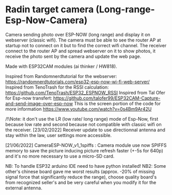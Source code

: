 # Radin target camera (Long-range-Esp-Now-Camera)

Camera sending photo over ESP-NOW (long range) and display it on webserver (classic wifi).
The camera must be able to see the router AP at startup not to connect on it but to find the correct wifi channel.
The receiver connect to the router AP and spread webserver on it to show photos, it receive the photo sent by the camera and update the web page.

Made with ESP32CAM modules (ai thinker / HW818).

Inspired from Randomnerdtutorial for the webserver: https://randomnerdtutorials.com/esp32-esp-now-wi-fi-web-server/
Inspired from TenoTrash for the RSSI calculation: https://github.com/TenoTrash/ESP32_ESPNOW_RSSI
Inspired from Tal Ofer for Esp-now transfert: https://github.com/talofer99/ESP32CAM-Capture-and-send-image-over-esp-now
This is the screen portion of the code for more information
https://www.youtube.com/watch?v=0s4Bm9Ar42U

/!\Note: it don't use the LR (low rate/ long range) mode of Esp-Now, first because low rate and second because not compatible with classic wifi on the receiver.
[23/02/2022] Receiver update to use directionnal antenna and stay within the law, user settings more accessible.

[21/06/2022] CameraESP-NOW_v1_1spiffs : Camera module use now SPIFFS memory to save the picture inducing picture refresh faster (+-5s for 640p) and it's no more necessary to use a micro-SD card.

NB: To handle ESP32 arduino IDE need to have python installed!
NB2: Some other's chinese board gave me worst results (approx. -20% of missing signal force that significantly reduce the range), choose quality board's from recognized seller's and be very careful when you modify it for the external antenna.
